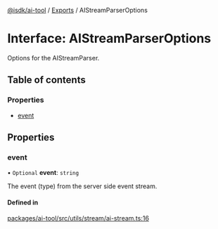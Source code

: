[@isdk/ai-tool](../README.md) / [Exports](../modules.md) / AIStreamParserOptions

# Interface: AIStreamParserOptions

Options for the AIStreamParser.

## Table of contents

### Properties

- [event](AIStreamParserOptions.md#event)

## Properties

### event

• `Optional` **event**: `string`

The event (type) from the server side event stream.

#### Defined in

[packages/ai-tool/src/utils/stream/ai-stream.ts:16](https://github.com/isdk/ai-tool.js/blob/787e914a1f5dab2d24312399a6f123f0e8360403/src/utils/stream/ai-stream.ts#L16)
